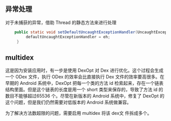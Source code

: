 
## 异常处理

对于未捕获的异常，借助 Thread 的静态方法来进行处理

```java
    public static void setDefaultUncaughtExceptionHandler(UncaughtExceptionHandler eh) {
         defaultUncaughtExceptionHandler = eh;
     }
```

## multidex

这是因为安装应用时，有一步是使用 DexOpt 对 Dex 进行优化。这个过程会生成一个 ODex 文件，执行 ODex 的效率会比直接执行 Dex 文件的效率要高很多。在早期的 Android 系统中，DexOpt 把每一个类的方法 id 检索起来，存在一个链表结构里面。但是这个链表的长度是用一个 short 类型来保存的，导致了方法 id 的数目不能够超过65536 个。尽管在新版本的 Android 系统中，修复了 DexOpt 的这个问题，但是我们仍然需要对低版本的 Android 系统做兼容。

为了解决方法数超限的问题，需要启用 multidex 将该 dex文 件拆成多个。

